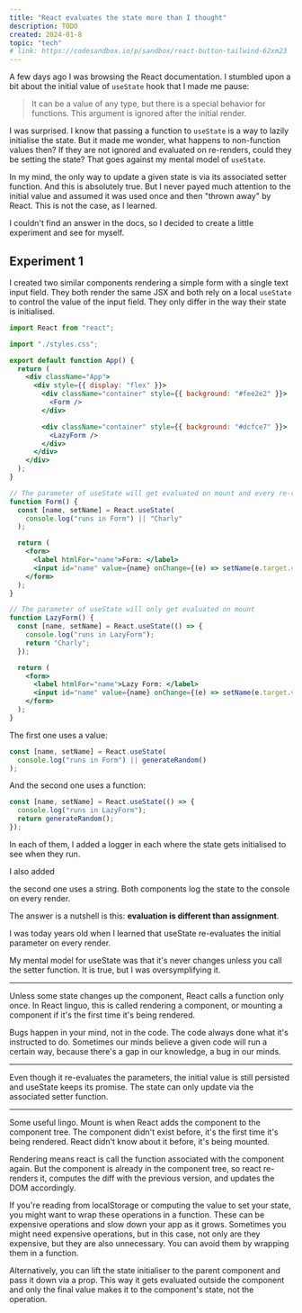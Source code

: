 ```yaml
---
title: "React evaluates the state more than I thought"
description: TODO
created: 2024-01-8
topic: "tech"
# link: https://codesandbox.io/p/sandbox/react-button-tailwind-62xm23
---
```


A few days ago I was browsing the React documentation. I stumbled upon a bit about the initial value of `useState` hook that I made me pause:

> It can be a value of any type, but there is a special behavior for functions. This argument is ignored after the initial render.

I was surprised. I know that passing a function to `useState` is a way to lazily initialise the state. But it made me wonder, what happens to non-function values then? If they are not ignored and evaluated on re-renders, could they be setting the state? That goes against my mental model of `useState`.

In my mind, the only way to update a given state is via its associated setter function. And this is absolutely true. But I never payed much attention to the initial value and assumed it was used once and then "thrown away" by React. This is not the case, as I learned.

I couldn't find an answer in the docs, so I decided to create a little experiment and see for myself.

<!-- that whatever value I pass to the `useState` hook is used once and then ignored. I was wrong. -->

## Experiment 1

I created two similar components rendering a simple form with a single text input field. They both render the same JSX and both rely on a local `useState` to control the value of the input field. They only differ in the way their state is initialised.

```jsx {11, 24}
import React from "react";

import "./styles.css";

export default function App() {
  return (
    <div className="App">
      <div style={{ display: "flex" }}>
        <div className="container" style={{ background: "#fee2e2" }}>
          <Form />
        </div>

        <div className="container" style={{ background: "#dcfce7" }}>
          <LazyForm />
        </div>
      </div>
    </div>
  );
}

// The parameter of useState will get evaluated on mount and every re-renders
function Form() {
  const [name, setName] = React.useState(
    console.log("runs in Form") || "Charly"
  );

  return (
    <form>
      <label htmlFor="name">Form: </label>
      <input id="name" value={name} onChange={(e) => setName(e.target.value)} />
    </form>
  );
}

// The parameter of useState will only get evaluated on mount
function LazyForm() {
  const [name, setName] = React.useState(() => {
    console.log("runs in LazyForm");
    return "Charly";
  });

  return (
    <form>
      <label htmlFor="name">Lazy Form: </label>
      <input id="name" value={name} onChange={(e) => setName(e.target.value)} />
    </form>
  );
}
```

The first one uses a value:

```jsx
const [name, setName] = React.useState(
  console.log("runs in Form") || generateRandom()
);
```

And the second one uses a function:

```jsx
const [name, setName] = React.useState(() => {
  console.log("runs in LazyForm");
  return generateRandom();
});
```

In each of them, I added a logger in each where the state gets initialised to see when they run.

I also added

the second one uses a string. Both components log the state to the console on every render.

The answer is a nutshell is this: **evaluation is different than assignment**.

I was today years old when I learned that useState re-evaluates the initial parameter on every render.

My mental model for useState was that it's never changes unless you call the setter function. It is true, but I was oversymplifying it.

---

Unless some state changes up the component, React calls a function only once. In React linguo, this is called rendering a component, or mounting a component if it's the first time it's being rendered.

Bugs happen in your mind, not in the code. The code always done what it's instructed to do. Sometimes our minds believe a given code will run a certain way, because there's a gap in our knowledge, a bug in our minds.

---

Even though it re-evaluates the parameters, the initial value is still persisted and useState keeps its promise. The state can only update via the associated setter function.

---

Some useful lingo.
Mount is when React adds the component to the component tree. The component didn't exist before, it's the first time it's being rendered. React didn't know about it before, it's being mounted.

Rendering means react is call the function associated with the component again. But the component is already in the component tree, so react re-renders it, computes the diff with the previous version, and updates the DOM accordingly.

<!-- https://reacttraining.com/blog/mount-vs-render -->

If you're reading from localStorage or computing the value to set your state, you might want to wrap these operations in a function. These can be expensive operations and slow down your app as it grows. Sometimes you might need expensive operations, but in this case, not only are they expensive, but they are also unnecessary. You can avoid them by wrapping them in a function.

Alternatively, you can lift the state initialiser to the parent component and pass it down via a prop. This way it gets evaluated outside the component and only the final value makes it to the component's state, not the operation.
